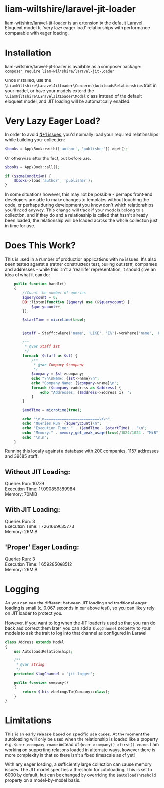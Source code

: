 # liam-wiltshire/laravel-jit-loader

liam-wiltshire/laravel-jit-loader is an extension to the default Laravel Eloquent model to 'very lazy eager load' relationships with performance comparable with eager loading.

# Installation
liam-wiltshire/laravel-jit-loader is available as a composer package:
`composer require liam-wiltshire/laravel-jit-loader`

Once installed, use the `\LiamWiltshire\LaravelJitLoader\Concerns\AutoloadsRelationships` trait in your model, or have your models extend the `\LiamWiltshire\LaravelJitLoader\Model` class instead of the default eloquent model, and JIT loading will be automatically enabled.

# Very Lazy Eager Load?
In order to avoid [N+1 issues](https://secure.phabricator.com/book/phabcontrib/article/n_plus_one/), you'd normally load your required relationships while building your collection:

```php
$books = App\Book::with(['author', 'publisher'])->get();
```

Or otherwise after the fact, but before use:

```php
$books = App\Book::all();

if ($someCondition) {
    $books->load('author', 'publisher');
}
```

In some situations however, this may not be possible - perhaps front-end developers are able to make changes to templates without touching the code, or perhaps during development you know don't which relationships you'll need anyway.
This change will track if your models belong to a collection, and if they do and a relationship is called that hasn't already been loaded, the relationship will be loaded across the whole collection just in time for use.

# Does This Work?
This is used in a number of production applications with no issues. It's also been tested against a (rather constructed) test, pulling out staff, companies and addresses - while this isn't a 'real life' representation, it should give an idea of what it can do:

```php
    public function handle()
    {
        //Count the number of queries
        $querycount = 0;
        DB::listen(function ($query) use (&$querycount) {
            $querycount++;
        });

        $startTime = microtime(true);


        $staff = Staff::where('name', 'LIKE', 'E%')->orWhere('name', 'LIKE', 'P%')->get();

        /**
         * @var Staff $st
         */
        foreach ($staff as $st) {
            /**
             * @var Company $company
             */
            $company = $st->company;
            echo "\n\nName: {$st->name}\n";
            echo "Company Name: {$company->name}\n";
            foreach ($company->address as $address) {
                echo "Addresses: {$address->address_1}, ";
            }
        }

        $endTime = microtime(true);

        echo "\n\n=========================\n\n";
        echo "Queries Run: {$querycount}\n";
        echo "Execution Time: " . ($endTime - $startTime) . "\n";
        echo "Memory:" . memory_get_peak_usage(true)/1024/1024 . "MiB";
        echo "\n\n";
    }
```

Running this locally against a database with 200 companies, 1157 addresses and 39685 staff:

## Without JIT Loading:
Queries Run: 10739<br />
Execution Time: 17.090859889984<br />
Memory: 70MiB


## With JIT Loading:
Queries Run: 3<br />
Execution Time: 1.7261669635773<br />
Memory: 26MiB


## 'Proper' Eager Loading:
Queries Run: 3<br />
Execution Time: 1.659285068512<br />
Memory: 26MiB

# Logging
As you can see the different between JIT loading and traditional eager loading is small (c. 0.067 seconds in our above test), so you can likely rely on JIT loader to protect you.

However, if you want to log when the JIT loader is used so that you can do back and correct them later, you can add a `$logChannel` property to your models to ask the trait to log into that channel as configured in Laravel

```php
class Address extends Model
{
    use AutoloadsRelationships;

    /**
     * @var string
     */
    protected $logChannel = 'jit-logger';

    public function company()
    {
        return $this->belongsTo(Company::class);
    }
}
```

# Limitations
This is an early release based on specific use cases. At the moment the autoloading will only be used when the relationship is loaded like a property e.g. `$user->company->name` instead of `$user->company()->first()->name`. I am working on supporting relations loaded in alternate ways, however there is more complexity in that so there isn't a fixed timescale as of yet!

With any eager loading, a sufficiently large collection can cause memory issues. The JIT model specifies a threshold for autoloading. This is set to 6000 by default, but can be changed by overriding the `$autoloadThreshold` property on a model-by-model basis.
